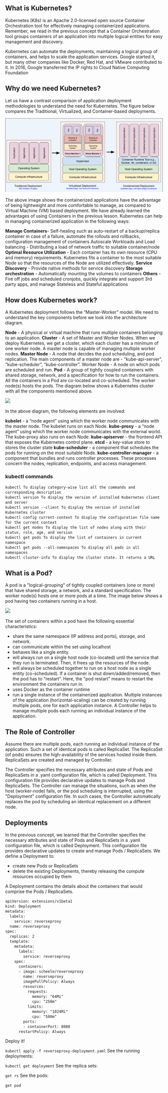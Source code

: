 ## What is Kubernetes?

Kubernetes (K8s) is an Apache 2.0-licensed open source Container Orchestration tool for effectively managing containerized applications. Remember, we read in the previous concept that a Container Orchestration tool groups containers of an application into multiple logical entities for easy management and discovery.

Kubernetes can automate the deployments, maintaining a logical group of containers, and helps to scale the application services. Google started it, but many other companies like Docker, Red Hat, and VMware contributed to it. In 2016, Google transferred the IP rights to Cloud Native Computing Foundation

## Why do we need Kubernetes?

Let us have a contrast comparison of application deployment methodologies to understand the need for Kubernetes. The figure below compares the Traditional, Virtualized, and Container-based deployments.

<img src="kub-image-1.png" />

The above image shows the containerized applications have the advantage of being lightweight and more comfortable to manage, as compared to Virtual Machine (VM) based deployment. We have already learned the advantages of using Containers in the previous lesson. Kubernetes can help in managing containerized application in the following ways:

**Manage Containers**- Self-healing such as auto-restart of a backup/replica container in case of a failure, automate the rollouts and rollbacks, configuration management of containers
Autoscale Workloads and Load balancing - Distributing a load of network traffic to suitable container/node
**Optimal Resource Utilization** - Each container has its own resource (CPU and memory) requirements. Kubernetes fits a container to the most suitable Node so that the resources of the Node are utilized effectively.
**Service Discovery** - Provide native methods for service discovery
**Storage orchestration** - Automatically mounting the volumes to containers
**Others** - Fire off jobs and scheduled cronjobs, quickly integrate and support 3rd party apps, and manage Stateless and Stateful applications

## How does Kubernetes work?

A Kubernetes deployment follows the “Master-Worker” model. We need to understand the key components before we look into the architecture diagram.

**Node** - A physical or virtual machine that runs multiple containers belonging to an application.
**Cluster** - A set of Master and Worker Nodes. When we deploy Kubernetes, we get a cluster, which each cluster has a minimum of one worker node. A master node is capable of managing multiple worker nodes.
**Master Node** - A node that decides the pod scheduling, and pod replication. The main components of a master node are - “kube-api-server”, “kube-scheduler”, “kube-controller”.
Worker Node - A node on which pods are scheduled and run.
**Pod** - A group of tightly coupled containers with shared storage, network, and a specification for how to run the containers. All the containers in a Pod are co-located and co-scheduled. The worker node(s) hosts the pods.
The diagram below shows a Kubernetes cluster with all the components mentioned above.

<img src="kub-image-2" />

In the above diagram, the following elements are involved:

**kubelet** - a “node agent” using which the worker node communicates with the master node. The kubelet runs on each Node.
**kube-proxy** - a “node agent” using which the worker node communicates with the external world. The kube-proxy also runs on each Node.
**kube-apiserver** - the frontend API that exposes the Kubernetes control plane.
**etcd** - a key-value store to stores the cluster state
**kube-scheduler** - a component that schedules the pods for running on the most suitable Node.
**kube-controller-manager** - a component that bundles and runs controller processes. These processes concern the nodes, replication, endpoints, and access management.

### kubectl commands

```
kubectl To display category-wise list all the commands and corresponding description
kubectl version To display the version of installed Kubernetes client and server
kubectl version --client To display the version of installed Kubernetes cluster
kubectl config current-context To display the configuration file name for the current context
kubectl get nodes To display the list of nodes along with their status, role, age, and version
kubectl get pods To display the list of containers in current namespace
kubectl get pods --all-namespaces To display all pods in all namespaces
kubectl cluster-info To display the cluster state. It returns a URL
```

## What is a Pod?

A pod is a "logical-grouping" of tightly coupled containers (one or more) that have shared storage, a network, and a standard specification. The worker node(s) hosts one or more pods at a time. The image below shows a pod having two containers running in a host.

<img src="kub-image-3" />

The set of containers within a pod have the following essential characteristics:

- share the same namespace (IP address and ports), storage, and network.
- can communicate within the set using localhost
- behaves like a single entity.
- will always run on a single host node (co-located) until the service that they run is terminated. Then, it frees up the resources of the node.
- will always be scheduled together to run on a host node as a single entity (co-scheduled). If a container is shut down/added/removed, then the pod has to "restart". Here, the "pod restart" means to restart the environment the containers run in.
- uses Docker as the container runtime
- run a single instance of the containerized application. Multiple instances of the application (horizontal-scaling) can be created by running multiple pods, one for each application instance.
  A Controller helps to manage multiple pods each running an individual instance of the application.

## The Role of Controller

Assume there are multiple pods, each running an individual instance of the application. Such a set of identical pods is called ReplicaSet. The ReplicaSet (of pods) ensures the high-availability of the services hosted inside them. ReplicaSets are created and managed by Controller.

The Controller specifies the necessary attributes and state of Pods and ReplicaSets in a .yaml configuration file, which is called Deployment. This configuration file provides declarative updates to manage Pods and ReplicaSets. The Controller can manage the situations, such as when the host (worker-node) fails, or the pod scheduling is interrupted, using the "Deployment" configuration file. In such cases, the Controller automatically replaces the pod by scheduling an identical replacement on a different node.

## Deployments

In the previous concept, we learned that the Controller specifies the necessary attributes and state of Pods and ReplicaSets in a .yaml configuration file, which is called Deployment. This configuration file provides declarative updates to create and manage Pods / ReplicaSets. We define a Deployment to:

- create new Pods or ReplicaSets
- delete the existing Deployments, thereby releasing the compute resources occupied by them

A Deployment contains the details about the containers that would comprise the Pods / ReplicaSets.

```
apiVersion: extensions/v1beta1
kind: Deployment
metadata:
  labels:
    service: reverseproxy
  name: reverseproxy
spec:
  replicas: 2
  template:
    metadata:
      labels:
        service: reverseproxy
    spec:
      containers:
      - image: scheele/reverseproxy
        name: reverseproxy
        imagePullPolicy: Always
        resources:
          requests:
            memory: "64Mi"
            cpu: "250m"
          limits:
            memory: "1024Mi"
            cpu: "500m"
        ports:
        - containerPort: 8080
      restartPolicy: Always
```

Deploy it!

`kubectl apply -f reverseproxy-deployment.yaml`
See the running deployments:

`kubectl get deployment`
See the replica sets:

`get rs`
See the pods:

`get pod`
